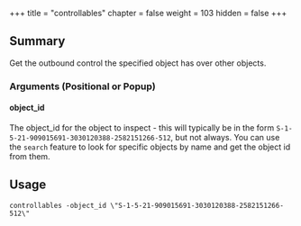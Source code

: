 +++
title = "controllables"
chapter = false
weight = 103
hidden = false
+++

## Summary

Get the outbound control the specified object has over other objects.

### Arguments (Positional or Popup)


#### object_id
The object_id for the object to inspect - this will typically be in the form `S-1-5-21-909015691-3030120388-2582151266-512`, but not always. 
You can use the `search` feature to look for specific objects by name and get the object id from them.

## Usage
```
controllables -object_id \"S-1-5-21-909015691-3030120388-2582151266-512\"
```